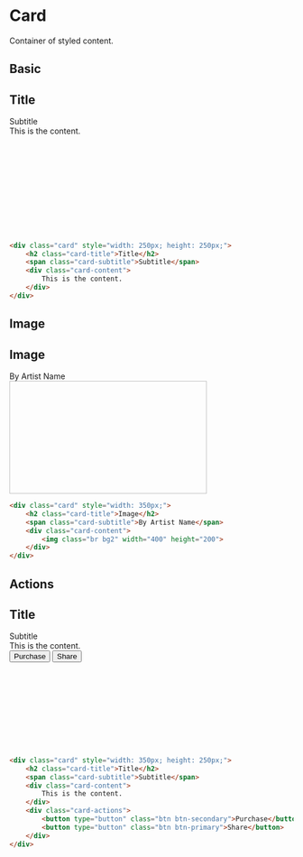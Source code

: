 # Card
Container of styled content.

## Basic
<div class="card" style="width: 250px; height: 250px;">
    <h2 class="card-title">Title</h2>
    <span class="card-subtitle">Subtitle</span>
    <div class="card-content">
        This is the content.
    </div>
</div>

```html
<div class="card" style="width: 250px; height: 250px;">
    <h2 class="card-title">Title</h2>
    <span class="card-subtitle">Subtitle</span>
    <div class="card-content">
        This is the content.
    </div>
</div>
```
## Image
<div class="card" style="width: 350px;">
    <h2 class="card-title">Image</h2>
    <span class="card-subtitle">By Artist Name</span>
    <div class="card-content">
        <img class="br bg2" width="400" height="200">
    </div>
</div>

```html
<div class="card" style="width: 350px;">
    <h2 class="card-title">Image</h2>
    <span class="card-subtitle">By Artist Name</span>
    <div class="card-content">
        <img class="br bg2" width="400" height="200">
    </div>
</div>
```
## Actions
<div class="card" style="width: 350px; height: 250px;">
    <h2 class="card-title">Title</h2>
    <span class="card-subtitle">Subtitle</span>
    <div class="card-content">
        This is the content.
    </div>
    <div class="card-actions">
        <button type="button" class="btn btn-secondary">Purchase</button>
        <button type="button" class="btn btn-primary">Share</button>
    </div>
</div>

```html
<div class="card" style="width: 350px; height: 250px;">
    <h2 class="card-title">Title</h2>
    <span class="card-subtitle">Subtitle</span>
    <div class="card-content">
        This is the content.
    </div>
    <div class="card-actions">
        <button type="button" class="btn btn-secondary">Purchase</button>
        <button type="button" class="btn btn-primary">Share</button>
    </div>
</div>
```